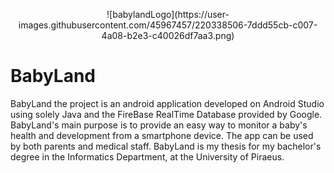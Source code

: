 
<p align="center">
![babylandLogo](https://user-images.githubusercontent.com/45967457/220338506-7ddd55cb-c007-4a08-b2e3-c40026df7aa3.png)

</p>


# BabyLand

BabyLand the project is an android application developed on Android Studio using solely Java and the FireBase RealTime Database provided by Google. BabyLand's main purpose is to provide an easy way to monitor a baby's health and development from a smartphone device. The app can be used by both parents and medical staff. BabyLand is my thesis for my bachelor's degree in the Informatics Department, at the University of Piraeus.
